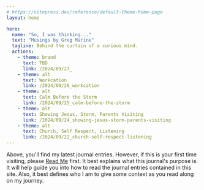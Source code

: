 ```yaml
---
# https://vitepress.dev/reference/default-theme-home-page
layout: home

hero:
  name: "So, I was thinking..."
  text: "Musings by Greg Marine"
  tagline: Behind the curtain of a curious mind.
  actions:
    - theme: brand
      text: TBD
      link: /2024/09/27_
    - theme: alt
      text: Workcation
      link: /2024/09/26_workcation
    - theme: alt
      text: Calm Before the Storm
      link: /2024/09/25_calm-before-the-storm
    - theme: alt
      text: Showing Jesus, Storm, Parents Visiting
      link: /2024/09/24_showing-jesus-storm-parents-visiting
    - theme: alt
      text: Church, Self Respect, Listening
      link: /2024/09/22_church-self-respect-listening
---
```


Above, you'll find my latest journal entries. However, if this is your first time visiting, please [Read Me](read-me) first. It best explains what this journal's purpose is. It will help guide you into how to read the journal entries contained in this site. Also, it best defines who I am to give some context as you read along on my journey.